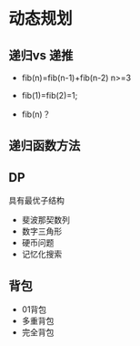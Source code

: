 # 动态规划
## 递归vs 递推
- fib(n)=fib(n-1)+fib(n-2)  n>=3
- fib(1)=fib(2)=1;

- fib(n)？
## 递归函数方法

## DP
具有最优子结构
* 斐波那契数列
* 数字三角形
* 硬币问题
* 记忆化搜索
## 背包
* 01背包
* 多重背包
* 完全背包
